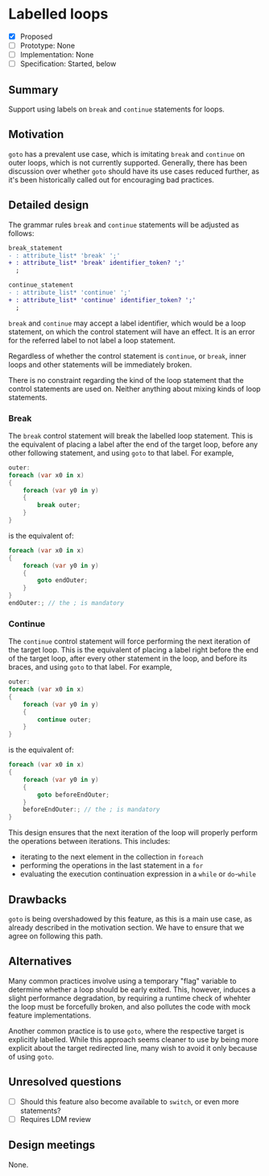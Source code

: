# Labelled loops

* [x] Proposed
* [ ] Prototype: None
* [ ] Implementation: None
* [ ] Specification: Started, below

## Summary
[summary]: #summary

Support using labels on `break` and `continue` statements for loops.

## Motivation
[motivation]: #motivation

`goto` has a prevalent use case, which is imitating `break` and `continue` on outer loops, which is not currently supported. Generally, there has been discussion over whether `goto` should have its use cases reduced further, as it's been historically called out for encouraging bad practices.

## Detailed design
[design]: #detailed-design

The grammar rules `break` and `continue` statements will be adjusted as follows:

```diff
break_statement
- : attribute_list* 'break' ';'
+ : attribute_list* 'break' identifier_token? ';'
  ;

continue_statement
- : attribute_list* 'continue' ';'
+ : attribute_list* 'continue' identifier_token? ';'
  ;
```

`break` and `continue` may accept a label identifier, which would be a loop statement, on which the control statement will have an effect. It is an error for the referred label to not label a loop statement.

Regardless of whether the control statement is `continue`, or `break`, inner loops and other statements will be immediately broken.

There is no constraint regarding the kind of the loop statement that the control statements are used on. Neither anything about mixing kinds of loop statements.

### Break

The `break` control statement will break the labelled loop statement. This is the equivalent of placing a label after the end of the target loop, before any other following statement, and using `goto` to that label. For example,

```csharp
outer:
foreach (var x0 in x)
{
    foreach (var y0 in y)
    {
        break outer;
    }
}
```
is the equivalent of:

```csharp
foreach (var x0 in x)
{
    foreach (var y0 in y)
    {
        goto endOuter;
    }
}
endOuter:; // the ; is mandatory
```

### Continue

The `continue` control statement will force performing the next iteration of the target loop. This is the equivalent of placing a label right before the end of the target loop, after every other statement in the loop, and before its braces, and using `goto` to that label. For example,

```csharp
outer:
foreach (var x0 in x)
{
    foreach (var y0 in y)
    {
        continue outer;
    }
}
```
is the equivalent of:

```csharp
foreach (var x0 in x)
{
    foreach (var y0 in y)
    {
        goto beforeEndOuter;
    }
    beforeEndOuter:; // the ; is mandatory
}
```

This design ensures that the next iteration of the loop will properly perform the operations between iterations. This includes:
- iterating to the next element in the collection in `foreach`
- performing the operations in the last statement in a `for`
- evaluating the execution continuation expression in a `while` or `do`-`while`

## Drawbacks
[drawbacks]: #drawbacks

`goto` is being overshadowed by this feature, as this is a main use case, as already described in the motivation section. We have to ensure that we agree on following this path.

## Alternatives
[alternatives]: #alternatives

Many common practices involve using a temporary "flag" variable to determine whether a loop should be early exited. This, however, induces a slight performance degradation, by requiring a runtime check of whehter the loop must be forcefully broken, and also pollutes the code with mock feature implementations.

Another common practice is to use `goto`, where the respective target is explicitly labelled. While this approach seems cleaner to use by being more explicit about the target redirected line, many wish to avoid it only because of using `goto`.

## Unresolved questions
[unresolved]: #unresolved-questions

- [ ] Should this feature also become available to `switch`, or even more statements?
- [ ] Requires LDM review

## Design meetings

None.
